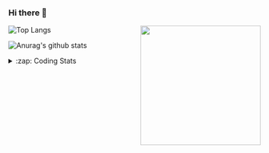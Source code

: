### Hi there 👋

<!--
**tao8687/tao8687** is a ✨ _special_ ✨ repository because its `README.md` (this file) appears on your GitHub profile.

Here are some ideas to get you started:

- 🔭 I’m currently working on ...
- 🌱 I’m currently learning ...
- 👯 I’m looking to collaborate on ...
- 🤔 I’m looking for help with ...
- 💬 Ask me about ...
- 📫 How to reach me: ...
- 😄 Pronouns: ...
- ⚡ Fun fact: ...
-->

<img align='right' src="https://media.giphy.com/media/M9gbBd9nbDrOTu1Mqx/giphy.gif" width="240">

  
![Top Langs](https://github-readme-stats.vercel.app/api/top-langs/?username=tao8687&layout=compact&title_color=23238E&text_color=A67D3D)

![Anurag's github stats](https://github-readme-stats.vercel.app/api?username=tao8687&show_icons=true&&text_color=A67D3D&title_color=23238E&show_icons=false&count_private=true&hide=stars)

<details>
  <summary>:zap: Coding Stats</summary>
  <br>
    
<!--START_SECTION:waka-->

```text
From: 13 August 2022 - To: 20 August 2022

C                 16 hrs 40 mins  ███████████████▒░░░░░░░░░   61.13 %
Makefile          4 hrs 29 mins   ████░░░░░░░░░░░░░░░░░░░░░   16.43 %
Python            2 hrs 28 mins   ██▒░░░░░░░░░░░░░░░░░░░░░░   09.08 %
Markdown          1 hr 59 mins    █▓░░░░░░░░░░░░░░░░░░░░░░░   07.30 %
Text              40 mins         ▓░░░░░░░░░░░░░░░░░░░░░░░░   02.46 %
Other             22 mins         ▒░░░░░░░░░░░░░░░░░░░░░░░░   01.38 %
```

<!--END_SECTION:waka-->
</details>
